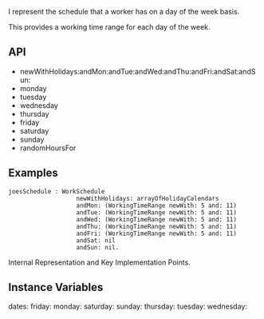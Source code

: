 I represent the schedule that a worker has on a day of the week basis. 

This provides a working time range for each day of the week.

## API

- newWithHolidays:andMon:andTue:andWed:andThu:andFri:andSat:andSun:
- monday
- tuesday
- wednesday
- thursday
- friday
- saturday
- sunday
- randomHoursFor

## Examples

    joesSchedule : WorkSchedule
		               newWithHolidays: arrayOfHolidayCalendars 
		               andMon: (WorkingTimeRange newWith: 5 and: 11)
		               andTue: (WorkingTimeRange newWith: 5 and: 11)
		               andWed: (WorkingTimeRange newWith: 5 and: 11)
		               andThu: (WorkingTimeRange newWith: 5 and: 11)
		               andFri: (WorkingTimeRange newWith: 5 and: 11)
		               andSat: nil
		               andSun: nil.
 
Internal Representation and Key Implementation Points.

## Instance Variables
   dates:       <Array>
	friday:		<WorkingTimeRange>
	monday:		<WorkingTimeRange>
	saturday:		<WorkingTimeRange>
	sunday:		<WorkingTimeRange>
	thursday:		<WorkingTimeRange>
	tuesday:		<WorkingTimeRange>
	wednesday:	<WorkingTimeRange>

